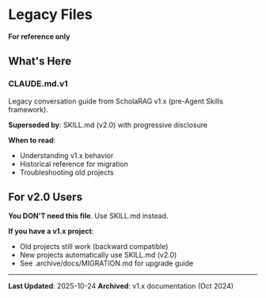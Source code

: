 # Legacy Files

**For reference only**

## What's Here

### CLAUDE.md.v1
Legacy conversation guide from ScholaRAG v1.x (pre-Agent Skills framework).

**Superseded by**: SKILL.md (v2.0) with progressive disclosure

**When to read**:
- Understanding v1.x behavior
- Historical reference for migration
- Troubleshooting old projects

## For v2.0 Users

**You DON'T need this file**. Use SKILL.md instead.

**If you have a v1.x project**:
- Old projects still work (backward compatible)
- New projects automatically use SKILL.md (v2.0)
- See .archive/docs/MIGRATION.md for upgrade guide

---

**Last Updated**: 2025-10-24
**Archived**: v1.x documentation (Oct 2024)

